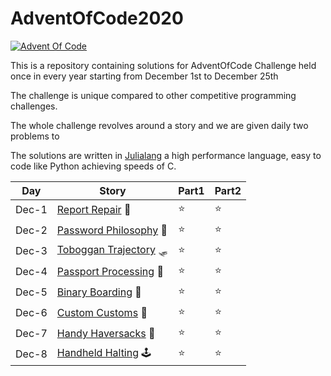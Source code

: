 # AdventOfCode2020

[![Advent Of Code](https://miro.medium.com/max/1200/1*XtCMwEXZe2VcH-jfcHwCBQ.jpeg)](https://adventofcode.com/)

This is a repository containing solutions for AdventOfCode Challenge held once in every year starting from December 1st to December 25th

The challenge is unique compared to other competitive programming challenges.

The whole challenge revolves around a story and we are given daily two problems to 

The solutions are written in [Julialang](https://julialang.org/) a high performance language, easy to code like Python achieving speeds of C.

| Day | Story | Part1 | Part2 |
| --- | --- | --- | --- |
| Dec-1 | [Report Repair](./src/Dec-1) 🧮 | ⭐ | ⭐ |
| Dec-2 | [Password Philosophy](./src/Dec-2) 🔑 | ⭐ | ⭐ |
| Dec-3 | [Toboggan Trajectory](./src/Dec-3) 🛷 | ⭐ | ⭐ |
| Dec-4 | [Passport Processing](./src/Dec-4) 🔑 | ⭐ | ⭐ |
| Dec-5 | [Binary Boarding](./src/Dec-5) 🔲 | ⭐ | ⭐ |
| Dec-6 | [Custom Customs](./src/Dec-6) 🛃 | ⭐ | ⭐ |
| Dec-7 | [Handy Haversacks](./src/Dec-7) 🧳 | ⭐ | ⭐ |
| Dec-8 | [Handheld Halting](./src/Dec-8) 🕹️ | ⭐ | ⭐ |